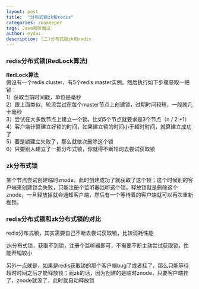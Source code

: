 ```yaml
---
layout: post
title:  "分布式锁zk和redis"
categories: zookeeper
tags: Java高阶面试
author: mydai
description: (二)分布式锁zk和redis
---
```


### redis分布式锁(RedLock算法)
**RedLock算法** <br/>
假设有一个redis cluster，有5个redis master实例。然后执行如下步骤获取一把锁：<br/>
1）获取当前时间戳，单位是毫秒<br/>
2）跟上面类似，轮流尝试在每个master节点上创建锁，过期时间较短，一般就几十毫秒<br/>
3）尝试在大多数节点上建立一个锁，比如5个节点就要求是3个节点（n / 2 +1）<br/>
4）客户端计算建立好锁的时间，如果建立锁的时间小于超时时间，就算建立成功了<br/>
5）要是锁建立失败了，那么就依次删除这个锁<br/>
6）只要别人建立了一把分布式锁，你就得不断轮询去尝试获取锁<br/>

### zk分布式锁
某个节点尝试创建临时znode，此时创建成功了就获取了这个锁；这个时候别的客户端来创建锁会失败，只能注册个监听器监听这个锁。释放锁就是删除这个znode，一旦释放掉就会通知客户端，然后有一个等待着的客户端就可以再次重新枷锁。

### redis分布式锁和zk分布式锁的对比
redis分布式锁，其实需要自己不断去尝试获取锁，比较消耗性能

zk分布式锁，获取不到锁，注册个监听器即可，不需要不断主动尝试获取锁，性能开销较小

另外一点就是，如果是redis获取锁的那个客户端bug了或者挂了，那么只能等待超时时间之后才能释放锁；而zk的话，因为创建的是临时znode，只要客户端挂了，znode就没了，此时就自动释放锁

